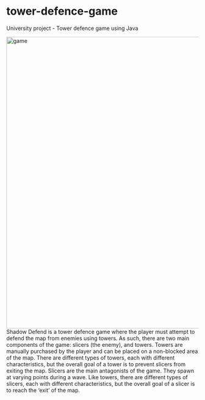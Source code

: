 # tower-defence-game
University project - Tower defence game using Java

<img width="763" alt="game" src="https://user-images.githubusercontent.com/103995226/171259779-0d56d820-f417-49b6-a30b-964074696339.png">
Shadow Defend is a tower defence game where the player must attempt to defend the map from enemies using towers. As such, there are two main components of the game: slicers (the enemy), and towers.
Towers are manually purchased by the player and can be placed on a non-blocked area of the map. There are different types of towers, each with different characteristics, but the overall goal of a tower is to prevent slicers from exiting the map.
Slicers are the main antagonists of the game. They spawn at varying points during a wave. Like towers, there are different types of slicers, each with different characteristics, but the overall goal of a slicer is to reach the ‘exit’ of the map.
